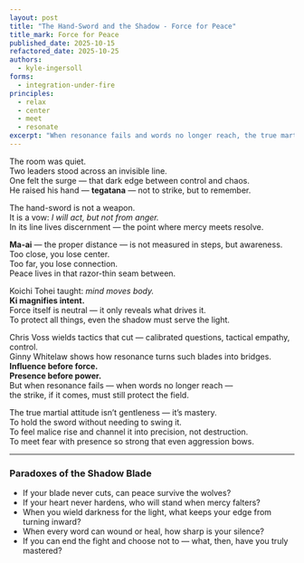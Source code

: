 ```yaml
---
layout: post
title: "The Hand-Sword and the Shadow - Force for Peace"
title_mark: Force for Peace
published_date: 2025-10-15
refactored_date: 2025-10-25
authors: 
  - kyle-ingersoll
forms:
  - integration-under-fire
principles:
  - relax
  - center
  - meet
  - resonate
excerpt: "When resonance fails and words no longer reach, the true martial art is to wield even one’s shadow with clarity — using force not to conquer, but to protect the peace that presence built."
---
```



The room was quiet.  
Two leaders stood across an invisible line.  
One felt the surge — that dark edge between control and chaos.  
He raised his hand — **tegatana** — not to strike, but to remember.  

The hand-sword is not a weapon.  
It is a vow: *I will act, but not from anger.*  
In its line lives discernment — the point where mercy meets resolve.  

**Ma-ai** — the proper distance — is not measured in steps, but awareness.  
Too close, you lose center.  
Too far, you lose connection.  
Peace lives in that razor-thin seam between.  

Koichi Tohei taught: *mind moves body.*  
**Ki magnifies intent.**  
Force itself is neutral — it only reveals what drives it.  
To protect all things, even the shadow must serve the light.  

Chris Voss wields tactics that cut — calibrated questions, tactical empathy, control.  
Ginny Whitelaw shows how resonance turns such blades into bridges.  
**Influence before force.**  
**Presence before power.**  
But when resonance fails — when words no longer reach —  
the strike, if it comes, must still protect the field.  

The true martial attitude isn’t gentleness — it’s mastery.  
To hold the sword without needing to swing it.  
To feel malice rise and channel it into precision, not destruction.  
To meet fear with presence so strong that even aggression bows.  

---

### Paradoxes of the Shadow Blade  

- If your blade never cuts, can peace survive the wolves?  
- If your heart never hardens, who will stand when mercy falters?  
- When you wield darkness for the light, what keeps your edge from turning inward?  
- When every word can wound or heal, how sharp is your silence?  
- If you can end the fight and choose not to — what, then, have you truly mastered?  
